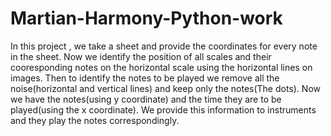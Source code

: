 # Martian-Harmony-Python-work

In this project , we take a sheet and provide the coordinates for every note in the sheet. Now we identify the position of all scales and their cooresponding notes on the horizontal scale using the horizontal lines on images. Then to identify the notes to be played we remove all the noise(horizontal and vertical lines) and keep only the notes(The dots). Now we have the notes(using y coordinate) and the time they are to be played(using the x coordinate). We provide this information to instruments and they play the notes correspondingly.
